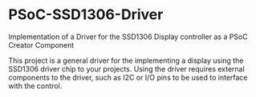 # PSoC-SSD1306-Driver
Implementation of a Driver for the SSD1306 Display controller as a PSoC Creator Component

This project is a general driver for the implementing a display using the SSD1306 driver chip to your projects. Using the driver requires external components to the driver, such as I2C or I/O pins to be used to interface with the control.

